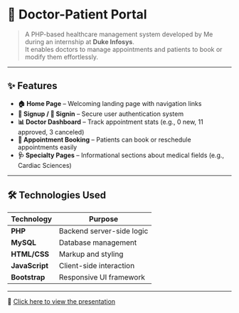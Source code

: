 # 🏥 Doctor-Patient Portal
> A PHP-based healthcare management system developed by Me during an internship at **Duke Infosys**.  
> It enables doctors to manage appointments and patients to book or modify them effortlessly.

---


## ✨ Features

- **🏠 Home Page** – Welcoming landing page with navigation links  
- **📝 Signup / 🔐 Signin** – Secure user authentication system  
- **📊 Doctor Dashboard** – Track appointment stats (e.g., 0 new, 11 approved, 3 canceled)  
- **📅 Appointment Booking** – Patients can book or reschedule appointments easily  
- **🩺 Specialty Pages** – Informational sections about medical fields (e.g., Cardiac Sciences)

---

## 🛠️ Technologies Used

| Technology     | Purpose                        |
|----------------|--------------------------------|
| **PHP**        | Backend server-side logic      |
| **MySQL**      | Database management             |
| **HTML/CSS**   | Markup and styling              |
| **JavaScript** | Client-side interaction         |
| **Bootstrap**  | Responsive UI framework         |

---


📄 [Click here to view the presentation](https://github.com/inahsia/Hospital-Appointment-Management-System/blob/2e1199f343f9a4ae460f1b72d4cd7125b801ed50/We%20Learn%20for%20the%20future.pdf.pdf)
